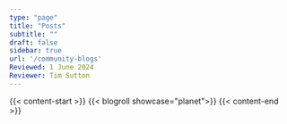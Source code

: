 ```yaml
---
type: "page"
title: "Posts"
subtitle: ""
draft: false
sidebar: true
url: '/community-blogs'
Reviewed: 1 June 2024
Reviewer: Tim Sutton
---
```


{{< content-start  >}}
{{< blogroll showcase="planet">}}
{{< content-end  >}}